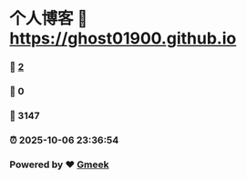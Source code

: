 # 个人博客 :link: https://ghost01900.github.io 
### :page_facing_up: [2](https://ghost01900.github.io/tag.html) 
### :speech_balloon: 0 
### :hibiscus: 3147 
### :alarm_clock: 2025-10-06 23:36:54 
### Powered by :heart: [Gmeek](https://github.com/Meekdai/Gmeek)
